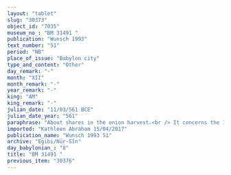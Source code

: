 ```yaml
---
layout: "tablet"
slug: "30373"
object_id: "7035"
museum_no_: "BM 31491 "
publication: "Wunsch 1993"
text_number: "51"
period: "NB"
place_of_issue: "Babylon city"
type_and_content: "Other"
day_remark: "-"
month: "XII"
month_remark: "-"
year_remark: "-"
king: "AM"
king_remark: "-"
julian_date: "11/03/561 BCE"
julian_date_year: "561"
paraphrase: "About shares in the onion harvest.<br /> It concerns the 162000 onion strings that <strong>A<sub>1</sub></strong>, <strong>A<sub>2</sub></strong> and <strong>A<sub>3</sub></strong> received (<em>mahāru) </em>from <strong>B</strong>, a courtier (<em>rē&scaron; &scaron;arri</em>), against the payment of 3 minas of silver. <strong>A<sub>1</sub></strong>&#39;s share in it, together with <strong>A<sub>2</sub></strong> and <strong>A<sub>3</sub></strong> &hellip;. [broken off]. At the end of the document it is said that <strong>A<sub>1</sub></strong> will give to <strong>A<sub>2</sub></strong> from his share (<em>ina zitti&scaron;u</em>) something the details of which escape us because most of the passage is broken off. Names of at least 2 witnesses and the scribe: <em>Nab&ucirc;</em>-ēṭir-nap&scaron;āti/Kiribtu//Bēl-apla-uṣur<br /> &nbsp;<br /> <strong>A<sub>1</sub></strong> = Bēl-uballiṭ (without affiliation); <strong>A<sub>2</sub></strong> = Iddin-Marduk(/Iqī&scaron;āya//Nūr-S&icirc;n); <strong>A<sub>3</sub></strong> = Silīm-Bēl (without affiliation); <strong>B</strong> = Nab&ucirc;-&scaron;arrūssu-ukīn (<em>rē&scaron; &scaron;arri</em>)"
imported: "Kathleen Abraham 15/04/2017"
publication_name: "Wunsch 1993 51"
archive: "Egibi/Nūr-Sîn"
day_babylonian_: "8"
title: "BM 31491 "
previous_item: "30376"
---
```

